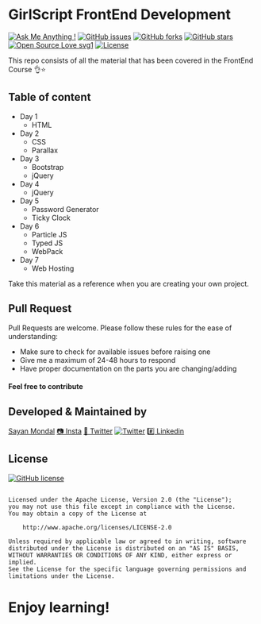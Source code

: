 # GirlScript FrontEnd Development

[![Ask Me Anything !](https://img.shields.io/badge/Ask%20me-anything-1abc9c.svg)](https://github.com/S-ayanide) [![GitHub issues](https://img.shields.io/github/issues/S-ayanide/GirlScript-FrontEnd)](https://github.com/S-ayanide/GirlScript-FrontEnd/issues) [![GitHub forks](https://img.shields.io/github/forks/S-ayanide/GirlScript-FrontEnd?style=flat-square)](https://github.com/S-ayanide/GirlScript-FrontEnd/network) [![GitHub stars](https://img.shields.io/github/stars/S-ayanide/GirlScript-FrontEnd?style=plastic)](https://github.com/S-ayanide/GirlScript-FrontEnd/stargazers) [![Open Source Love svg1](https://badges.frapsoft.com/os/v1/open-source.svg?v=103)](https://github.com/ellerbrock/open-source-badges/)
[![License](https://img.shields.io/badge/License-Apache%202.0-blue.svg)](https://opensource.org/licenses/Apache-2.0)

This repo consists of all the material that has been covered in the FrontEnd Course 👌⭐️

## Table of content

* Day 1
    * HTML
* Day 2
    * CSS
    * Parallax
* Day 3
    * Bootstrap
    * jQuery
* Day 4
    * jQuery
* Day 5
    * Password Generator
    * Ticky Clock
* Day 6
    * Particle JS
    * Typed JS
    * WebPack
* Day 7
    * Web Hosting

Take this material as a reference when you are creating your own project.

## Pull Request

Pull Requests are welcome. Please follow these rules for the ease of understanding:
* Make sure to check for available issues before raising one
* Give me a maximum of 24-48 hours to respond
* Have proper documentation on the parts you are changing/adding

#### Feel free to contribute

## Developed & Maintained by
[Sayan Mondal](https://github.com/S-ayanide) 
[📷 Insta](https://www.instagram.com/s_ayanide/)
[🐤 Twitter](https://www.instagram.com/s_ayanide/) [![Twitter](https://img.shields.io/twitter/url?style=social)](https://twitter.com/intent/tweet?text=Wow:&url=https%3A%2F%2Fgithub.com%2FS-ayanide%2FGirlScript-FrontEnd)
[#️⃣ Linkedin](https://www.linkedin.com/in/s-ayanide/)

## License 
[![GitHub license](https://img.shields.io/github/license/S-ayanide/GirlScript-FrontEnd?style=for-the-badge)](https://opensource.org/licenses/Apache-2.0)
```Copyright 2019 Sayan Mondal

Licensed under the Apache License, Version 2.0 (the "License");
you may not use this file except in compliance with the License.
You may obtain a copy of the License at

    http://www.apache.org/licenses/LICENSE-2.0

Unless required by applicable law or agreed to in writing, software
distributed under the License is distributed on an "AS IS" BASIS,
WITHOUT WARRANTIES OR CONDITIONS OF ANY KIND, either express or implied.
See the License for the specific language governing permissions and
limitations under the License.
```

# Enjoy learning! 
